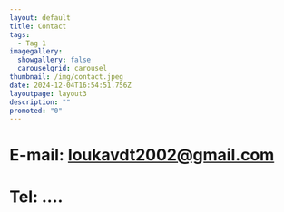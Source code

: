 ```yaml
---
layout: default
title: Contact
tags:
  - Tag 1
imagegallery:
  showgallery: false
  carouselgrid: carousel
thumbnail: /img/contact.jpeg
date: 2024-12-04T16:54:51.756Z
layoutpage: layout3
description: ""
promoted: "0"
---
```

# E-mail: loukavdt2002@gmail.com
# Tel: ....